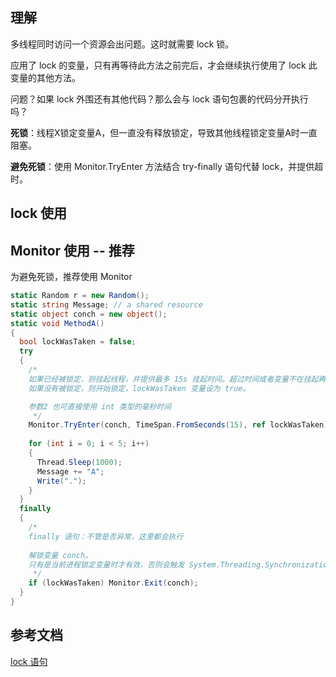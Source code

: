 
## 理解

多线程同时访问一个资源会出问题。这时就需要 lock 锁。

应用了 lock 的变量，只有再等待此方法之前完后，才会继续执行使用了 lock 此变量的其他方法。

问题？如果 lock 外围还有其他代码？那么会与 lock 语句包裹的代码分开执行吗？

**死锁**：线程X锁定变量A，但一直没有释放锁定，导致其他线程锁定变量A时一直阻塞。

**避免死锁**：使用 Monitor.TryEnter 方法结合 try-finally 语句代替 lock，并提供超时。


## lock 使用


## Monitor 使用 -- 推荐

为避免死锁，推荐使用 Monitor


```cs
static Random r = new Random();
static string Message; // a shared resource
static object conch = new object();
static void MethodA()
{
  bool lockWasTaken = false;
  try
  {
    /* 
    如果已经被锁定，则挂起线程，并提供最多 15s 挂起时间。超过时间或者变量不在挂起再往下执行。
    如果没有被锁定，则开始锁定，lockWasTaken 变量设为 true。

    参数2 也可直接使用 int 类型的毫秒时间
     */
    Monitor.TryEnter(conch, TimeSpan.FromSeconds(15), ref lockWasTaken);
    
    for (int i = 0; i < 5; i++)
    {
      Thread.Sleep(1000);
      Message += "A";
      Write(".");
    }
  }
  finally
  {
    /* 
    finally 语句：不管是否异常，这里都会执行
    
    解锁变量 conch。
    只有是当前进程锁定变量时才有效，否则会触发 System.Threading.SynchronizationLockException 异常，所以要加个判断。
     */
    if (lockWasTaken) Monitor.Exit(conch);
  }
}
```


## 参考文档
[lock 语句](https://learn.microsoft.com/zh-cn/dotnet/csharp/language-reference/statements/lock)
